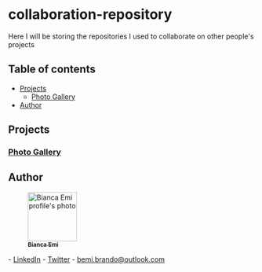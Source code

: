 # collaboration-repository
Here I will be storing the repositories I used to collaborate on other people's projects

## Table of contents
- [Projects](#projects)
    - [Photo Gallery](#photo-gallery)
- [Author](#author)

## Projects
### <a href="" target="_blank">Photo Gallery</a>


## Author
<div style="display: inline;">
    <figure>
        <a href="https://github.com/bemibrando" target="_blank">
        <img style="border-radius? 50%;" src="https://avatars.githubusercontent.com/u/102377919?v=4" width="100px" alt="Bianca Emi profile's photo"> <br />
        <sub><b>Bianca Emi</b></sub></a>
    </figure>
    <div>
        - <a href="https://www.linkedin.com/in/bianca-emi/" target="_blank">LinkedIn</a> 
        - <a href="https://twitter.com/bemibrando" target="_blank">Twitter</a>
        - <a href="mailto: bemi.brando@outlook.com">bemi.brando@outlook.com</a>
    </div>
</div>